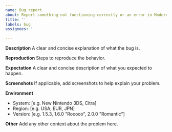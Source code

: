 ```yaml
---
name: Bug report
about: Report something not functioning correctly or an error in Modernization MegaPack.
title: ''
labels: bug
assignees: ''

---
```


**Description**
A clear and concise explanation of what the bug is.

**Reproduction**
Steps to reproduce the behavior.

**Expectation**
A clear and concise description of what you expected to happen.

**Screenshots**
If applicable, add screenshots to help explain your problem.

**Environment**
 - System: [e.g. New Nintendo 3DS, Citra]
 - Region: [e.g. USA, EUR, JPN]
 - Version: [e.g. 1.5.3, 1.6.0 "Rococo", 2.0.0 "Romantic"]

**Other**
Add any other context about the problem here.
